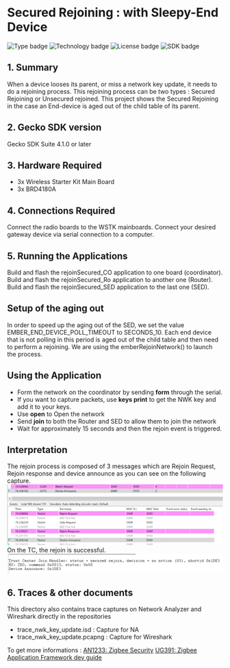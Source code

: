 # Secured Rejoining :  with Sleepy-End Device
![Type badge](https://img.shields.io/badge/Type-Virtual%20application-green)
![Technology badge](https://img.shields.io/badge/Technology-Zigbee-green)
![License badge](https://img.shields.io/badge/License-Zlib-green)
![SDK badge](https://img.shields.io/badge/SDK-v4.1.0-green)

## 1. Summary
When a device looses its parent, or miss a network key update, it needs to do a rejoining process. This rejoining process can be two types : Secured Rejoining or Unsecured rejoined.
This project shows the Secured Rejoining in the case an End-device is aged out of the child table of its parent.

## 2. Gecko SDK version
Gecko SDK Suite 4.1.0 or later
## 3. Hardware Required
* 3x Wireless Starter Kit Main Board 
* 3x BRD4180A
## 4. Connections Required
Connect the radio boards to the WSTK mainboards. Connect your desired gateway device via serial connection to a computer. 

## 5. Running the Applications
Build and flash the rejoinSecured_CO application to one board (coordinator).
Build and flash the rejoinSecured_Ro application to another one (Router).
Build and flash the rejoinSecured_SED application to the last one (SED).

## Setup of the aging out
In order to speed up the aging out of the SED, we set the value EMBER_END_DEVICE_POLL_TIMEOUT to SECONDS_10. Each end device that is not polling in this period is aged out of the child table and then need to perform a rejoining. We are using the emberRejoinNetwork() to launch the process.
## Using the Application
* Form the network on the coordinator by sending **form** through the serial.
* If you want to capture packets, use **keys print** to get the NWK key and add it to your keys.
* Use **open** to Open the network
* Send **join** to both the Router and SED to allow them to join the network
* Wait for approximately 15 seconds and then the rejoin event is triggered.

## Interpretation
The rejoin process is composed of 3 messages which are Rejoin Request, Rejoin response and device announce
as you can see on the following capture.\
![alt text](doc/rejoinCapture.PNG "Rejoin Trace")\
On the TC, the rejoin is successful.
![alt text](doc/SecuredRejoinTC.PNG "Secured Rejoining")

## 6. Traces & other documents
This directory also contains trace captures on Network Analyzer and Wireshark directly in the repositories
* trace_nwk_key_update.isd : Capture for NA
* trace_nwk_key_update.pcapng : Capture for Wireshark   

To get more informations : [AN1233: Zigbee Security](https://www.silabs.com/documents/public/application-notes/an1233-zigbee-security.pdf)
[UG391: Zigbee Application Framework dev guide](https://www.silabs.com/documents/public/user-guides/ug391-zigbee-app-framework-dev-guide.pdf)